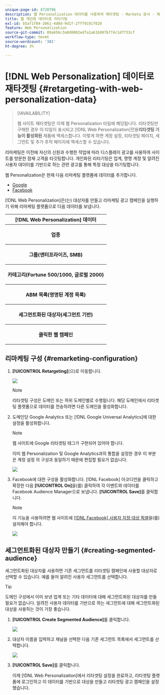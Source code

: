 ```yaml
---
unique-page-id: 4720796
description: 웹 Personalization 데이터를 사용하여 재타겟팅 - Marketo 문서 - 제품 설명서
title: 웹 개인화 데이터로 리타기팅
exl-id: b5af1f84-2061-4d0d-9d1f-2fff9191f028
feature: Web Personalization
source-git-commit: 09a656c3a0d0002edfa1a61b987bff4c1dff33cf
workflow-type: tm+mt
source-wordcount: '381'
ht-degree: 3%

---
```


# [!DNL Web Personalization] 데이터로 재타겟팅 {#retargeting-with-web-personalization-data}

>[!AVAILABILITY]
>
>웹 사이트 재타겟팅은 이제 웹 Personalization 타일에 해당됩니다. 리타겟팅만 구매한 경우 이 타일이 표시되고 [!DNL Web Personalization]전용&#x200B;**리타겟팅 기능이 활성화된** 제품에 액세스합니다. 이렇게 하면 계정 설정, 리타겟팅 페이지, 세그먼트 및 추가 추적 페이지에 액세스할 수 있습니다.

리마케팅은 이전에 자신의 신원과 수행한 작업에 따라 디스플레이 광고를 사용하여 사이트를 방문한 잠재 고객을 타깃팅합니다. 개인화된 리타기팅은 업계, 명명 계정 및 알려진 사용자 데이터를 기반으로 하는 관련 광고를 통해 특정 대상을 타기팅합니다.

웹 Personalization은 현재 다음 리마케팅 플랫폼에 데이터를 추가합니다.

* [Google](/help/marketo/product-docs/web-personalization/website-retargeting/personalized-remarketing-in-google.md)
* [Facebook](/help/marketo/product-docs/web-personalization/website-retargeting/personalized-remarketing-in-facebook.md)

[!DNL Web Personalization]은(는) 대상자를 만들고 리마케팅 광고 캠페인을 실행하기 위해 리마케팅 플랫폼으로 다음 데이터를 보냅니다.

<table>
 <tbody>
  <tr>
   <th colspan="1">[!DNL Web Personalization] 데이터</th>
  </tr>
  <tr>
   <th><p>업종</p></th>
  </tr>
  <tr>
   <th><p>그룹(엔터프라이즈, SMB)</p></th>
  </tr>
  <tr>
   <th><p>카테고리(Fortune 500/1000, 글로벌 2000)</p></th>
  </tr>
  <tr>
   <th><p>ABM 목록(명명된 계정 목록)</p></th>
  </tr>
  <tr>
   <th><p>세그먼트화된 대상자(세그먼트 기반)</p></th>
  </tr>
  <tr>
   <th><p>클릭한 웹 캠페인</p></th>
  </tr>
 </tbody>
</table>

## 리마케팅 구성 {#remarketing-configuration}

1. **[!UICONTROL Retargeting]**(으)로 이동합니다.

   ![](assets/one.png)

   >[!NOTE]
   >
   >리타겟팅 구성은 도메인 또는 하위 도메인별로 수행됩니다. 해당 도메인에서 리타겟팅 플랫폼으로 데이터를 전송하려면 다른 도메인을 활성화합니다.

1. 도메인당 Google Analytics 또는 [!DNL Google Universal Analytics]에 대한 설정을 활성화합니다.

   >[!NOTE]
   >
   >웹 사이트에 Google 리타겟팅 태그가 구현되어 있어야 합니다.
   >
   >이미 웹 Personalization 및 Google Analytics과의 통합을 설정한 경우 이 부분은 계정 설정 의 구성과 동일하기 때문에 편집할 필요가 없습니다.

   ![](assets/two.png)

1. Facebook에 대한 구성을 활성화합니다. [!DNL Facebook] 아코디언을 클릭하고 확장한 다음 **[!UICONTROL On]**&#x200B;을(를) 클릭하여 각 이벤트와 데이터를 Facebook Audience Manager으로 보냅니다. **[!UICONTROL Save]**&#x200B;를 클릭합니다.

   >[!NOTE]
   >
   >이 기능을 사용하려면 웹 사이트에 [[!DNL Facebook] 사용자 지정 대상 픽셀](https://developers.facebook.com/docs/ads-for-websites/website-custom-audiences/getting-started#install-the-pixel)을(를) 설치해야 합니다.

   ![](assets/three.png)

## 세그먼트화된 대상자 만들기 {#creating-segmented-audience}

세그먼트화된 대상자를 사용하면 기존 세그먼트를 리타겟팅 캠페인에 사용할 대상자로 선택할 수 있습니다. 예를 들어 알려진 사용자 세그먼트를 선택합니다.

>[!TIP]
>
>도메인 구성에서 이미 보낸 업계 또는 기타 데이터에 대해 세그먼트화된 대상자를 만들 필요가 없습니다. 알려진 사용자 데이터를 기반으로 하는 세그먼트에 대해 세그먼트화된 대상을 사용하는 것이 가장 좋습니다.

1. **[!UICONTROL Create Segmented Audience]**&#x200B;를 클릭합니다.

   ![](assets/image2015-1-15-16-3a36-3a38.png)

1. 대상자 이름을 입력하고 채널을 선택한 다음 기존 세그먼트 목록에서 세그먼트를 선택합니다.

   ![](assets/image2015-1-15-16-3a40-3a17.png)

1. **[!UICONTROL Save]**&#x200B;를 클릭합니다.

   이제 [!DNL Web Personalization]에서 리타겟팅 설정을 완료하고, 리타겟팅 플랫폼에 로그인하고 이 데이터를 기반으로 대상을 만들고 리타겟팅 광고 캠페인을 설정했습니다.
